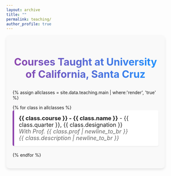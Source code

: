 ```yaml
---
layout: archive
title: ""
permalink: teaching/
author_profile: true
---
```


<!-- Custom Styles for Page -->
<style>
  /* Style for the page container */
  .teaching-container {
    max-width: 1500px; /* Increase the width to 1500px for more space */
    margin: 0 auto; /* Center the container */
    padding: 20px; /* Add some padding */
    background-color: #f9f9f9; /* Light grey background for contrast */
    border-radius: 10px; /* Rounded corners for a softer look */
    box-shadow: 0 4px 8px rgba(0, 0, 0, 0.1); /* Subtle shadow for depth */
  }

  /* Style for the heading */
  .teaching-container h2 {
    font-size: 32px; /* Larger font size for emphasis */
    font-weight: bold; /* Bold font for the heading */
    color: #1e3a8a; /* Dark blue color for the heading */
    text-align: center; /* Center-align the heading */
    margin-bottom: 30px; /* Space below the heading */
    background: linear-gradient(to right, #8e44ad, #1e90ff); /* Gradient text color */
    -webkit-background-clip: text; /* Clip the background to text */
    color: transparent; /* Transparent text to show gradient */
  }

  /* Style for the course list */
  .teaching-container ul {
    list-style-type: none; /* Remove default list styling */
    padding: 0; /* Remove padding */
  }

  .teaching-container li {
    font-size: 18px; /* Font size for course list */
    margin-bottom: 20px; /* Space below each list item */
    padding: 15px; /* Add padding for space */
    background-color: #ffffff; /* White background for contrast */
    border-left: 5px solid #8e44ad; /* Colored border on the left */
    border-radius: 5px; /* Rounded corners for a softer look */
    box-shadow: 0 2px 4px rgba(0, 0, 0, 0.05); /* Subtle shadow for depth */
    transition: transform 0.2s ease, box-shadow 0.2s ease; /* Smooth transition for hover effect */
  }
  .teaching-container li:hover {
    transform: translateY(-5px); /* Slight lift effect on hover */
    box-shadow: 0 8px 16px rgba(0, 0, 0, 0.1); /* Enhanced shadow on hover */
  }

  /* Style for course details */
  .teaching-container li p {
    margin: 5px 0; /* Margin for spacing between lines */
    line-height: 1.6; /* Increase line height for readability */
  }

  /* Style for professor and description text */
  .teaching-container .professor, .teaching-container .description {
    font-style: italic; /* Italicize for differentiation */
    color: #666666; /* Grey color for a softer look */
  }

  /* Responsive design for mobile */
  @media (max-width: 600px) {
    .teaching-container {
      max-width: 95%; /* Adjust container width for mobile */
    }

    .teaching-container h2 {
      font-size: 28px; /* Smaller font size for mobile */
    }

    .teaching-container li {
      font-size: 16px; /* Smaller font size for list items */
    }
  }
</style>

<!-- Main Container -->
<div class="teaching-container">
  <h2>Courses Taught at University of California, Santa Cruz</h2>

  {% assign allclasses = site.data.teaching.main | where:'render', 'true' %}

  <ul>
    {% for class in allclasses %}
    <li>
      <strong>{{ class.course }} - {{ class.name }}</strong> - {{ class.quarter }}, {{ class.designation }}<br>
      <span class="professor">With Prof. {{ class.prof | newline_to_br }}</span><br>
      <span class="description">{{ class.description | newline_to_br }}</span>
    </li>
    {% endfor %}
  </ul>
</div>


